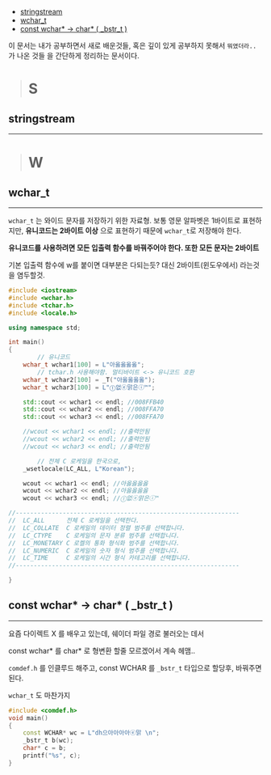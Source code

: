 <!-- START doctoc generated TOC please keep comment here to allow auto update -->
<!-- DON'T EDIT THIS SECTION, INSTEAD RE-RUN doctoc TO UPDATE -->


- [stringstream](#stringstream)
- [wchar_t](#wchar_t)
- [const wchar* -> char*  ( _bstr_t )](#const-wchar---char---_bstr_t-)

<!-- END doctoc generated TOC please keep comment here to allow auto update -->

이 문서는 내가 공부하면서 새로 배운것들, 혹은 깊이 있게 공부하지 못해서 `뭐였더라..` 가 나온 것들 을 간단하게 정리하는 문서이다.


> # S

## stringstream
___


> # W

##  wchar_t
___
`wchar_t` 는 와이드 문자를 저장하기 위한 자료형. 보통 영문 알파벳은 1바이트로 표현하지만, **유니코드는 2바이트 이상** 으로 표현하기 때문에 `wchar_t`로 저장해야 한다.  

**유니코드를 사용하려면 모든 입출력 함수를 바꿔주어야 한다. 또한 모든 문자는 2바이트**

기본 입출력 함수에 w를 붙이면 대부분은 다되는듯? 대신 2바이트(윈도우에서) 라는것을 염두할것.
```cpp
#include <iostream>
#include <wchar.h>
#include <tchar.h>
#include <locale.h>

using namespace std;

int main()
{   
        // 유니코드
	wchar_t wchar1[100] = L"아옳옳옳옳"; 
        // tchar.h 사용해야함. 멀티바이트 <-> 유니코드 호환
	wchar_t wchar2[100] = _T("아옳옳옳옳"); 
	wchar_t wchar3[100] = L"ⓣ없ⓔ맑은ⓘ™";

	std::cout << wchar1 << endl; //008FFB40
	std::cout << wchar2 << endl; //008FFA70
	std::cout << wchar3 << endl; //008FFA70

	//wcout << wchar1 << endl; //출력안됨
	//wcout << wchar2 << endl; //출력안됨
	//wcout << wchar3 << endl; //출력안됨

        // 전체 C 로케일을 한국으로, 
	_wsetlocale(LC_ALL, L"Korean"); 

	wcout << wchar1 << endl; //아옳옳옳옳
	wcout << wchar2 << endl; //아옳옳옳옳
	wcout << wchar3 << endl; //ⓣ없ⓔ맑은ⓘ™

//--------------------------------------------------------------
//	LC_ALL		전체 C 로케일을 선택한다.
//	LC_COLLATE	C 로케일의 데이터 정렬 범주를 선택합니다.
//	LC_CTYPE	C 로케일의 문자 분류 범주를 선택합니다.
//	LC_MONETARY	C 로켈의 통화 형식화 범주를 선택합니다.
//	LC_NUMERIC	C 로케일의 숫자 형식 범주를 선택합니다.
//	LC_TIME		C 로케일의 시간 형식 카테고리를 선택합니다.
//--------------------------------------------------------------

}
```

## const wchar* -> char*  ( _bstr_t )
___

요즘 다이렉트 X 를 배우고 있는데, 쉐이더 파일 경로 불러오는 데서 

const wchar* 를 char* 로 형변환 할줄 모르겠어서 계속 헤맴..

`comdef.h` 를 인클루드 해주고, const WCHAR 를 `_bstr_t` 타입으로 할당후, 바꿔주면 된다.

`wchar_t` 도 마찬가지 

```cpp
#include <comdef.h>
void main()
{
	const WCHAR* wc = L"dh으아아아아ⓔ맑 \n";
	_bstr_t b(wc);
	char* c = b;
	printf("%s", c);
}
```